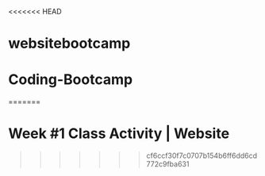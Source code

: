<<<<<<< HEAD
# websitebootcamp
# Coding-Bootcamp
=======
# Week #1 Class Activity | Website
>>>>>>> cf6ccf30f7c0707b154b6ff6dd6cd772c9fba631
